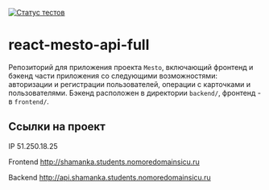 [![Статус тестов](../../actions/workflows/tests.yml/badge.svg)](../../actions/workflows/tests.yml)

# react-mesto-api-full
Репозиторий для приложения проекта `Mesto`, включающий фронтенд и бэкенд части приложения со следующими возможностями: авторизации и регистрации пользователей, операции с карточками и пользователями. Бэкенд расположен в директории `backend/`, фронтенд - в `frontend/`.

## Ссылки на проект

IP 51.250.18.25

Frontend http://shamanka.students.nomoredomainsicu.ru

Backend http://api.shamanka.students.nomoredomainsicu.ru
